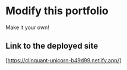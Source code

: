 # Modify this portfolio

Make it your own!

## Link to the deployed site

[https://clinquant-unicorn-b49d99.netlify.app/]
<!--  -->